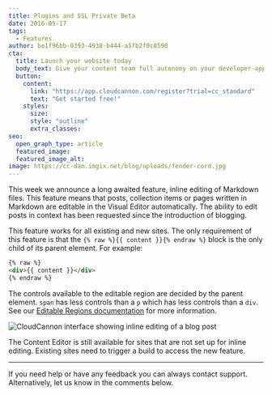 ```yaml
---
title: Plugins and SSL Private Beta
date: 2016-05-17
tags:
  - Features
author: be1f96bb-0393-4938-b444-a5fb2f0c8590
cta:
  title: Launch your website today
  body_text: Give your content team full autonomy on your developer-approved tech stack with CloudCannon.
  button:
    content: 
      link: "https://app.cloudcannon.com/register?trial=cc_standard"
      text: "Get started free!"
    styles:
      size:
      style: "outline"
      extra_classes:
seo:
  open_graph_type: article
  featured_image:
  featured_image_alt:
image: https://cc-dam.imgix.net/blog/uploads/fender-cord.jpg
---
```


This week we announce a long awaited feature, inline editing of Markdown files. This feature means that posts, collection items or pages written in Markdown are editable in the Visual Editor automatically. The ability to edit posts in context has been requested since the introduction of blogging.

This feature works for all existing and new sites. The only requirement of this feature is that the `{% raw %}{{ content }}{% endraw %}` block is the only child of its parent element. For example:

```html
{% raw %}
<div>{{ content }}</div>
{% endraw %}
```

The controls available to the editable region are decided by the parent element. `span` has less controls than a `p` which has less controls than a `div`. See our [Editable Regions documentation](https://docs.cloudcannon.com/editing/editable-regions/) for more information.

![CloudCannon interface showing inline editing of a blog post](https://cc-dam.imgix.net/blog/assets/blog/inline-editing/markdown-editable.png)

The Content Editor is still available for sites that are not set up for inline editing. Existing sites need to trigger a build to access the new feature.

---

If you need help or have any feedback you can always contact support. Alternatively, let us know in the comments below.
